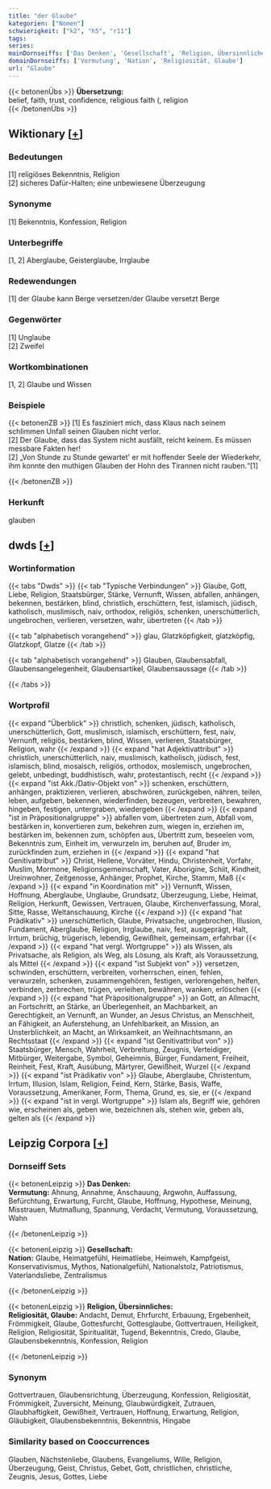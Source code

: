 ```yaml
---
title: "der Glaube"
kategorien: ["Nomen"]
schwierigkeit: ["k2", "h5", "r11"]
tags:
series:
mainDornseiffs: ['Das Denken', 'Gesellschaft', 'Religion, Übersinnliches']
domainDornseiffs: ['Vermutung', 'Nation', 'Religiosität, Glaube']
url: "Glaube"
---
```


{{< betonenÜbs >}}
**Übersetzung:**  
belief, faith, trust, confidence, religious faith (, religion  
{{< /betonenÜbs >}}

## Wiktionary [[+](https://de.wiktionary.org/wiki/Glaube)]

### Bedeutungen
[1] religiöses Bekenntnis, Religion  
[2] sicheres Dafür-Halten; eine unbewiesene Überzeugung  

### Synonyme
[1] Bekenntnis, Konfession, Religion  

### Unterbegriffe
[1, 2] Aberglaube, Geisterglaube, Irrglaube  

### Redewendungen
[1] der Glaube kann Berge versetzen/der Glaube versetzt Berge  

### Gegenwörter
[1] Unglaube  
[2] Zweifel  

### Wortkombinationen
[1, 2] Glaube und Wissen  

### Beispiele
{{< betonenZB >}}
[1] Es fasziniert mich, dass Klaus nach seinem schlimmen Unfall seinen Glauben nicht verlor.  
[2] Der Glaube, dass das System nicht ausfällt, reicht keinem. Es müssen messbare Fakten her!  
[2] „Von Stunde zu Stunde gewartet' er mit hoffender Seele der Wiederkehr, ihm konnte den muthigen Glauben der Hohn des Tirannen nicht rauben.“[1]  

{{< /betonenZB >}}
### Herkunft
glauben  



## dwds [[+](https://www.dwds.de/wb/Glaube)]

### Wortinformation
{{< tabs "Dwds" >}}
{{< tab "Typische Verbindungen" >}}
Glaube, Gott, Liebe, Religion, Staatsbürger, Stärke, Vernunft, Wissen, abfallen, anhängen, bekennen, bestärken, blind, christlich, erschüttern, fest, islamisch, jüdisch, katholisch, muslimisch, naiv, orthodox, religiös, schenken, unerschütterlich, ungebrochen, verlieren, versetzen, wahr, übertreten
{{< /tab >}}

{{< tab "alphabetisch vorangehend" >}}
glau, Glatzköpfigkeit, glatzköpfig, Glatzkopf, Glatze
{{< /tab >}}

{{< tab "alphabetisch vorangehend" >}}
Glauben, Glaubensabfall, Glaubensangelegenheit, Glaubensartikel, Glaubensaussage
{{< /tab >}}

{{< /tabs >}}

### Wortprofil
{{< expand "Überblick" >}} christlich, schenken, jüdisch, katholisch, unerschütterlich, Gott, muslimisch, islamisch, erschüttern, fest, naiv, Vernunft, religiös, bestärken, blind, Wissen, verlieren, Staatsbürger, Religion, wahr {{< /expand >}}
{{< expand "hat Adjektivattribut" >}} christlich, unerschütterlich, naiv, muslimisch, katholisch, jüdisch, fest, islamisch, blind, mosaisch, religiös, orthodox, moslemisch, ungebrochen, gelebt, unbedingt, buddhistisch, wahr, protestantisch, recht {{< /expand >}}
{{< expand "ist Akk./Dativ-Objekt von" >}} schenken, erschüttern, anhängen, praktizieren, verlieren, abschwören, zurückgeben, nähren, teilen, leben, aufgeben, bekennen, wiederfinden, bezeugen, verbreiten, bewahren, hingeben, festigen, untergraben, wiedergeben {{< /expand >}}
{{< expand "ist in Präpositionalgruppe" >}} abfallen vom, übertreten zum, Abfall vom, bestärken in, konvertieren zum, bekehren zum, wiegen in, erziehen im, bestärken im, bekennen zum, schöpfen aus, Übertritt zum, beseelen vom, Bekenntnis zum, Einheit im, verwurzeln im, beruhen auf, Bruder im, zurückfinden zum, erziehen in {{< /expand >}}
{{< expand "hat Genitivattribut" >}} Christ, Hellene, Vorväter, Hindu, Christenheit, Vorfahr, Muslim, Mormone, Religionsgemeinschaft, Vater, Aborigine, Schiit, Kindheit, Ureinwohner, Zeitgenosse, Anhänger, Prophet, Kirche, Stamm, Maß {{< /expand >}}
{{< expand "in Koordination mit" >}} Vernunft, Wissen, Hoffnung, Aberglaube, Unglaube, Grundsatz, Überzeugung, Liebe, Heimat, Religion, Herkunft, Gewissen, Vertrauen, Glaube, Kirchenverfassung, Moral, Sitte, Rasse, Weltanschauung, Kirche {{< /expand >}}
{{< expand "hat Prädikativ" >}} unerschütterlich, Glaube, Privatsache, ungebrochen, Illusion, Fundament, Aberglaube, Religion, Irrglaube, naiv, fest, ausgeprägt, Halt, Irrtum, brüchig, trügerisch, lebendig, Gewißheit, gemeinsam, erfahrbar {{< /expand >}}
{{< expand "hat vergl. Wortgruppe" >}} als Wissen, als Privatsache, als Religion, als Weg, als Lösung, als Kraft, als Voraussetzung, als Mittel {{< /expand >}}
{{< expand "ist Subjekt von" >}} versetzen, schwinden, erschüttern, verbreiten, vorherrschen, einen, fehlen, verwurzeln, schenken, zusammengehören, festigen, verlorengehen, helfen, verbinden, zerbrechen, trügen, verleihen, bewähren, wanken, erlöschen {{< /expand >}}
{{< expand "hat Präpositionalgruppe" >}} an Gott, an Allmacht, an Fortschritt, an Stärke, an Überlegenheit, an Machbarkeit, an Gerechtigkeit, an Vernunft, an Wunder, an Jesus Christus, an Menschheit, an Fähigkeit, an Auferstehung, an Unfehlbarkeit, an Mission, an Unsterblichkeit, an Macht, an Wirksamkeit, an Weihnachtsmann, an Rechtsstaat {{< /expand >}}
{{< expand "ist Genitivattribut von" >}} Staatsbürger, Mensch, Wahrheit, Verbreitung, Zeugnis, Verteidiger, Mitbürger, Weitergabe, Symbol, Geheimnis, Bürger, Fundament, Freiheit, Reinheit, Fest, Kraft, Ausübung, Märtyrer, Gewißheit, Wurzel {{< /expand >}}
{{< expand "ist Prädikativ von" >}} Glaube, Aberglaube, Christentum, Irrtum, Illusion, Islam, Religion, Feind, Kern, Stärke, Basis, Waffe, Voraussetzung, Amerikaner, Form, Thema, Grund, es, sie, er {{< /expand >}}
{{< expand "ist in vergl. Wortgruppe" >}} Islam als, Begriff wie, gehören wie, erscheinen als, geben wie, bezeichnen als, stehen wie, geben als, gelten als {{< /expand >}}

## Leipzig Corpora [[+](https://corpora.uni-leipzig.de/en/res?word=Glaube&corpusId=deu_newscrawl-public_2018)]

### Dornseiff Sets
{{< betonenLeipzig >}}
**Das Denken:**  
**Vermutung:** Ahnung, Annahme, Anschauung, Argwohn, Auffassung, Befürchtung, Erwartung, Furcht, Glaube, Hoffnung, Hypothese, Meinung, Misstrauen, Mutmaßung, Spannung, Verdacht, Vermutung, Voraussetzung, Wahn  

{{< /betonenLeipzig >}}


{{< betonenLeipzig >}}
**Gesellschaft:**  
**Nation:** Glaube, Heimatgefühl, Heimatliebe, Heimweh, Kampfgeist, Konservativismus, Mythos, Nationalgefühl, Nationalstolz, Patriotismus, Vaterlandsliebe, Zentralismus  

{{< /betonenLeipzig >}}


{{< betonenLeipzig >}}
**Religion, Übersinnliches:**  
**Religiosität, Glaube:** Andacht, Demut, Ehrfurcht, Erbauung, Ergebenheit, Frömmigkeit, Glaube, Gottesfurcht, Gottesglaube, Gottvertrauen, Heiligkeit, Religion, Religiosität, Spiritualität, Tugend, Bekenntnis, Credo, Glaube, Glaubensbekenntnis, Konfession, Religion  

{{< /betonenLeipzig >}}

### Synonym
Gottvertrauen, Glaubensrichtung, Überzeugung, Konfession, Religiosität, Frömmigkeit, Zuversicht, Meinung, Glaubwürdigkeit, Zutrauen, Glaubhaftigkeit, Gewißheit, Vertrauen, Hoffnung, Erwartung, Religion, Gläubigkeit, Glaubensbekenntnis, Bekenntnis, Hingabe


### Similarity based on Cooccurrences
Glauben, Nächstenliebe, Glaubens, Evangeliums, Wille, Religion, Überzeugung, Geist, Christus, Gebet, Gott, christlichen, christliche, Zeugnis, Jesus, Gottes, Liebe

